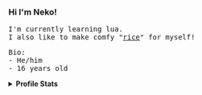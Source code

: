 
<h3>Hi I'm Neko!</h3>

<p><samp>
  I'm currently learning lua.
  <br>
  I also like to make comfy "<a href="https://github.com/N3k0Ch4n/dotRice">rice</a>" for myself!
</samp></p>

<p><samp>
  Bio:<br>
    - He/him<br>
    - 16 years old
</samp></p>

<details close>

<summary><b>Profile Stats</b></summary>

<img src="https://github-readme-stats.vercel.app/api?username=N3k0Ch4n&show_owner=true&theme=tokyonight">

</details>
